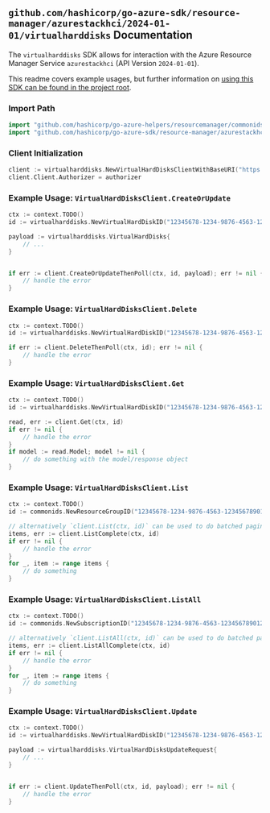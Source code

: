
## `github.com/hashicorp/go-azure-sdk/resource-manager/azurestackhci/2024-01-01/virtualharddisks` Documentation

The `virtualharddisks` SDK allows for interaction with the Azure Resource Manager Service `azurestackhci` (API Version `2024-01-01`).

This readme covers example usages, but further information on [using this SDK can be found in the project root](https://github.com/hashicorp/go-azure-sdk/tree/main/docs).

### Import Path

```go
import "github.com/hashicorp/go-azure-helpers/resourcemanager/commonids"
import "github.com/hashicorp/go-azure-sdk/resource-manager/azurestackhci/2024-01-01/virtualharddisks"
```


### Client Initialization

```go
client := virtualharddisks.NewVirtualHardDisksClientWithBaseURI("https://management.azure.com")
client.Client.Authorizer = authorizer
```


### Example Usage: `VirtualHardDisksClient.CreateOrUpdate`

```go
ctx := context.TODO()
id := virtualharddisks.NewVirtualHardDiskID("12345678-1234-9876-4563-123456789012", "example-resource-group", "virtualHardDiskValue")

payload := virtualharddisks.VirtualHardDisks{
	// ...
}


if err := client.CreateOrUpdateThenPoll(ctx, id, payload); err != nil {
	// handle the error
}
```


### Example Usage: `VirtualHardDisksClient.Delete`

```go
ctx := context.TODO()
id := virtualharddisks.NewVirtualHardDiskID("12345678-1234-9876-4563-123456789012", "example-resource-group", "virtualHardDiskValue")

if err := client.DeleteThenPoll(ctx, id); err != nil {
	// handle the error
}
```


### Example Usage: `VirtualHardDisksClient.Get`

```go
ctx := context.TODO()
id := virtualharddisks.NewVirtualHardDiskID("12345678-1234-9876-4563-123456789012", "example-resource-group", "virtualHardDiskValue")

read, err := client.Get(ctx, id)
if err != nil {
	// handle the error
}
if model := read.Model; model != nil {
	// do something with the model/response object
}
```


### Example Usage: `VirtualHardDisksClient.List`

```go
ctx := context.TODO()
id := commonids.NewResourceGroupID("12345678-1234-9876-4563-123456789012", "example-resource-group")

// alternatively `client.List(ctx, id)` can be used to do batched pagination
items, err := client.ListComplete(ctx, id)
if err != nil {
	// handle the error
}
for _, item := range items {
	// do something
}
```


### Example Usage: `VirtualHardDisksClient.ListAll`

```go
ctx := context.TODO()
id := commonids.NewSubscriptionID("12345678-1234-9876-4563-123456789012")

// alternatively `client.ListAll(ctx, id)` can be used to do batched pagination
items, err := client.ListAllComplete(ctx, id)
if err != nil {
	// handle the error
}
for _, item := range items {
	// do something
}
```


### Example Usage: `VirtualHardDisksClient.Update`

```go
ctx := context.TODO()
id := virtualharddisks.NewVirtualHardDiskID("12345678-1234-9876-4563-123456789012", "example-resource-group", "virtualHardDiskValue")

payload := virtualharddisks.VirtualHardDisksUpdateRequest{
	// ...
}


if err := client.UpdateThenPoll(ctx, id, payload); err != nil {
	// handle the error
}
```

